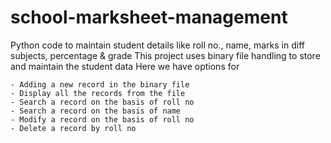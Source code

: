 # school-marksheet-management
Python code to maintain student details like roll no., name, marks in diff subjects, percentage &amp; grade
This project uses binary file handling to store and maintain the student data
	Here we have options for

	- Adding a new record in the binary file
	- Display all the records from the file
	- Search a record on the basis of roll no
	- Search a record on the basis of name
	- Modify a record on the basis of roll no
	- Delete a record by roll no
